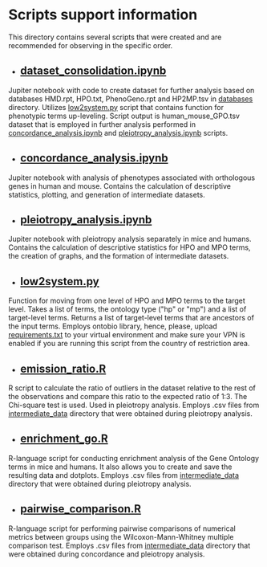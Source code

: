 ﻿# Scripts support information #

This directory contains several scripts that were created and are recommended for observing in the specific order.

* ## [dataset_consolidation.ipynb](https://github.com/pavlovanadia/genotype_to_phenotype/blob/main/scripts/dataset_consolidation.ipynb)

Jupiter notebook with code to create dataset for further analysis based on databases HMD.rpt, HPO.txt, PhenoGeno.rpt and HP2MP.tsv in [databases](https://github.com/pavlovanadia/genotype_to_phenotype/tree/main/databases) directory. Utilizes [low2system.py](https://github.com/pavlovanadia/genotype_to_phenotype/blob/main/scripts/low2system.py) script that contains function for phenotypic terms up-leveling. Script output is human_mouse_GPO.tsv dataset that is employed in further analysis performed in [concordance_analysis.ipynb](https://github.com/pavlovanadia/genotype_to_phenotype/blob/main/scripts/concordance_analysis.ipynb) and [pleiotropy_analysis.ipynb](https://github.com/pavlovanadia/genotype_to_phenotype/blob/main/scripts/pleiotropy_analysis.ipynb) scripts.

* ## [concordance_analysis.ipynb](https://github.com/pavlovanadia/genotype_to_phenotype/blob/main/scripts/concordance_analysis.ipynb)

Jupiter notebook with analysis of phenotypes associated with orthologous genes in human and mouse. Contains the calculation of descriptive statistics, plotting, and generation of intermediate datasets.

* ## [pleiotropy_analysis.ipynb](https://github.com/pavlovanadia/genotype_to_phenotype/blob/main/scripts/pleiotropy_analysis.ipynb)

Jupiter notebook with pleiotropy analysis separately in mice and humans. Contains the calculation of descriptive statistics for HPO and MPO terms, the creation of graphs, and the formation of intermediate datasets.

* ## [low2system.py](https://github.com/pavlovanadia/genotype_to_phenotype/blob/main/scripts/low2system.py)

Function for moving from one level of HPO and MPO terms to the target level. Takes a list of terms, the ontology type ("hp" or "mp") and a list of target-level terms. Returns a list of target-level terms that are ancestors of the input terms. Employs ontobio library, hence, please, upload [requirements.txt](https://github.com/pavlovanadia/genotype_to_phenotype/blob/main/requirements.txt) to your virtual environment and make sure your VPN is enabled if you are running this script from the country of restriction area.

* ## [emission_ratio.R](https://github.com/pavlovanadia/genotype_to_phenotype/blob/main/scripts/emission_ratio.R)

R script to calculate the ratio of outliers in the dataset relative to the rest of the observations and compare this ratio to the expected ratio of 1:3. The Chi-square test is used. Used in pleiotropy analysis. Employs .csv files from [intermediate_data](https://github.com/pavlovanadia/genotype_to_phenotype/tree/main/intermediate_data) directory that were obtained during pleiotropy analysis. 

* ## [enrichment_go.R](https://github.com/pavlovanadia/genotype_to_phenotype/blob/main/scripts/enrichment_go.R)

R-language script for conducting enrichment analysis of the Gene Ontology terms in mice and humans. It also allows you to create and save the resulting data and dotplots. Employs .csv files from [intermediate_data](https://github.com/pavlovanadia/genotype_to_phenotype/tree/main/intermediate_data) directory that were obtained during pleiotropy analysis. 

* ## [pairwise_comparison.R](https://github.com/pavlovanadia/genotype_to_phenotype/blob/main/scripts/pairwise_comparison.R)

R-language script for performing pairwise comparisons of numerical metrics between groups using the Wilcoxon-Mann-Whitney multiple comparison test. Employs .csv files from [intermediate_data](https://github.com/pavlovanadia/genotype_to_phenotype/tree/main/intermediate_data) directory that were obtained during concordance and pleiotropy analysis. 
